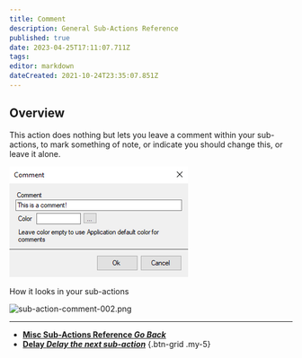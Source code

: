 ```yaml
---
title: Comment
description: General Sub-Actions Reference
published: true
date: 2023-04-25T17:11:07.711Z
tags: 
editor: markdown
dateCreated: 2021-10-24T23:35:07.851Z
---
```


## Overview
This action does nothing but lets you leave a comment within your sub-actions, to mark something of note, or indicate you should change this, or leave it alone.

![sub-action-comment-001.png](/sub-action-comment-001.png)

How it looks in your sub-actions

![sub-action-comment-002.png](/sub-action-comment-002.png)

---

- [<i class="mdi mdi-chevron-left"></i>**Misc Sub-Actions Reference *Go Back***](/Sub-Actions/Misc)  
- [<i class="mdi mdi-timelapse primary--text"></i>**Delay *Delay the next sub-action***](/Sub-Actions/Delay)
{.btn-grid .my-5}